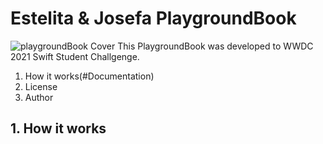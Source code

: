 # Estelita & Josefa PlaygroundBook 
![playgroundBook Cover](httpshttps://github.com/thallissousa/Swift-Student-Challenge-2021/blob/main/Files/Images/Cover-git.png)
This PlaygroundBook was developed to WWDC 2021 Swift Student Challgenge. 

1. How it works(#Documentation)
2. License
3. Author

## 1. How it works
